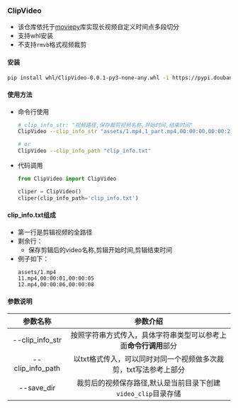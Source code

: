 ### ClipVideo
- 该仓库依托于[moviepy](https://github.com/Zulko/moviepy)库实现长视频自定义时间点多段切分
- 支持whl安装
- 不支持`rmvb`格式视频裁剪

#### 安装
```sh
pip install whl/ClipVideo-0.0.1-py3-none-any.whl -i https://pypi.douban.com/simple/
```

#### 使用方法
- 命令行使用
    ```bash
    # clip_info_str: "视频路径,保存裁剪视频名称,开始时间,结束时间"
    ClipVideo --clip_info_str "assets/1.mp4,1_part.mp4,00:00:00,00:00:20"

    # or
    ClipVideo --clip_info_path "clip_info.txt"
    ```
- 代码调用
    ```python
    from ClipVideo import ClipVideo

    cliper = ClipVideo()
    cliper(clip_info_path='clip_info.txt')
    ```

#### clip_info.txt组成
- 第一行是剪辑视频的全路径
- 剩余行：
    - 保存剪辑后的video名称,剪辑开始时间,剪辑结束时间
- 例子如下：
    ```text
    assets/1.mp4
    11.mp4,00:00:01,00:00:05
    12.mp4,00:00:06,00:00:08
    ```

#### 参数说明
|参数名称|参数介绍|
|:---:|:---:|
|--clip_info_str|按照字符串方式传入，具体字符串类型可以参考上面**命令行调用**部分|
|--clip_info_path|以txt格式传入，可以同时对同一个视频做多次裁剪，txt写法参考上部分|
|--save_dir|裁剪后的视频保存路径,默认是当前目录下创建`video_clip`目录存储|